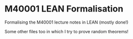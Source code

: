 # M40001 LEAN Formalisation

Formalising the M40001 lecture notes in LEAN (mostly done!)

Some other files too in which I try to prove random theorems!
